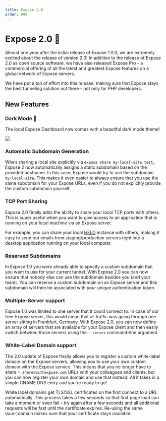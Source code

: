 ```yaml
---
title: Expose 2.0
order: 999
---
```


# Expose 2.0 🥳

Almost one year after the initial release of Expose 1.0.0, we are extremely excited about the release of version 2.0! 
In addition to the release of Expose 2.0 as open source software, we have also released Expose Pro - a commercial offering of all the latest and greatest Expose features on a global network of Expose servers.

We have put a ton of effort into this release, making sure that Expose stays the best tunneling solution out there - not only for PHP developers.

## New Features

### Dark Mode 🌚

The local Expose Dashboard now comes with a beautiful dark mode theme!

![](/img/expose_dashboard_details.png)

### Automatic Subdomain Generation

When sharing a local site explicitly via `expose share my-local-site.test`, Expose 2 now automatically assigns a static subdomain based on the provided hostname. In this case, Expose would try to use the subdomain `my-local-site`. This makes it even easier to always ensure that you use the same subdomain for your Expose URLs, even if you do not explicitly provide the custom subdomain yourself.

### TCP Port Sharing

Expose 2.0 finally adds the ability to share your local TCP ports with others. This is super useful when you want to give access to an application that is running on your local machine via an Expose server.

For example, you can share your local [HELO](https://usehelo.com) instance with others, making it easy to send out emails from staging/production servers right into a desktop application running on your local computer.

### Reserved Subdomains

In Expose 1.0 you were already able to specify a custom subdomain that you want to use for your current tunnel. With Expose 2.0 you can now ensure that nobody else can use the subdomain besides you (and your team). You can reserve a custom subdomain on an Expose server and this subdomain will then be associated with your unique authentication token. 

### Multiple-Server support

Expose 1.0 was limited to one server that it could connect to. In case of our free Expose server, this would mean that all traffic was going through one server sitting in Frankfurt, Germany. With Expose 2.0, you can now define an array of servers that are available for your Expose client and then easily switch between those servers using the `--server` command-line argument.

### White-Label Domain support

The 2.0 update of Expose finally allows you to register a custom white-label domain on the Expose servers, allowing you to use your own custom domain with the Expose service. This means that you no longer have to share `*.sharedwithexpose.com` URLs with your colleagues and clients, but you can now register your own domain and use that instead. All it takes is a simple CNAME DNS entry and you're ready to go!

White label domains get TLS/SSL certificates on the first connect to a URL automatically. This process takes a few seconds so that first page load can take a moment or even fail – try again after a few seconds and all additional requests will be fast until the certificate expires. Re-using the same (sub-)domain makes sure that your certificate stays available. 
